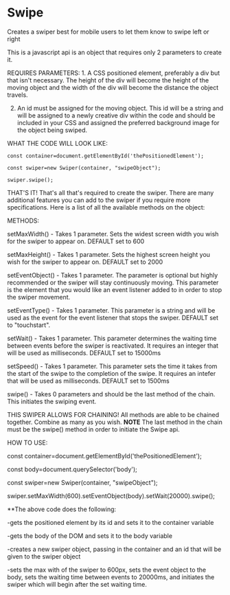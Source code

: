 # Swipe
Creates a swiper best for mobile users to let them know to swipe left or right

This is a javascript api is an object that requires only 2 parameters to create it.


REQUIRES PARAMETERS:
    1. A CSS positioned element, preferably a div but that isn't necessary.  The height of the div will become the height of the moving object and the width of the div will become the distance the object travels.

   2. An id must be assigned for the moving object.  This id will be a string and will be assigned to a newly creative div within the code and should be included in your CSS and assigned the preferred background image for the object being swiped.


WHAT THE CODE WILL LOOK LIKE:

    const container=document.getElementById('thePositionedElement');

    const swiper=new Swiper(container, "swipeObject");

    swiper.swipe();


THAT'S IT! That's all that's required to create the swiper.  There are many additional features you can add to the swiper if you require more specifications. Here is a list of all the available methods on the object:


METHODS:

  setMaxWidth() - Takes 1 parameter. Sets the widest screen width you wish for the swiper to appear on. DEFAULT set to 600

  setMaxHeight() - Takes 1 parameter. Sets the highest screen height you wish for the swiper to appear on. DEFAULT set to 2000

  setEventObject() - Takes 1 parameter. The parameter is optional but highly recommended or the swiper will stay continuously moving. This parameter is the element that you would like an event listener added to in order to stop the swiper movement.

  setEventType() - Takes 1 parameter.  This parameter is a string and will be used as the event for the event listener that stops the swiper. DEFAULT set to "touchstart".

  setWait() - Takes 1 parameter.  This parameter determines the waiting time between events before the swiper is reactivated.  It requires an integer that will be used as milliseconds. DEFAULT set to 15000ms

  setSpeed() - Takes 1 parameter.  This parameter sets the time it takes from the start of the swipe to the completion of the swipe. It requires an intefer that will be used as milliseconds. DEFAULT set to 1500ms

  swipe() - Takes 0 parameters and should be the last method of the chain.  This initiates the swiping event.


THIS SWIPER ALLOWS FOR CHAINING!
All methods are able to be chained together. Combine as many as you wish. **NOTE** The last method in the chain must be the swipe() method in order to initiate the Swipe api.


HOW TO USE:

  const container=document.getElementById('thePositionedElement');

  const body=document.querySelector('body');

  const swiper=new Swiper(container, "swipeObject");

  swiper.setMaxWidth(600).setEventObject(body).setWait(20000).swipe();


**The above code does the following:

  -gets the positioned element by its id and sets it to the container variable

  -gets the body of the DOM and sets it to the body variable

  -creates a new swiper object, passing in the container and an id that will be given to the swiper object

  -sets the max with of the swiper to 600px, sets the event object to the body, sets the waiting time between events to 20000ms, and initiates the swiper which will begin after the set waiting time.


